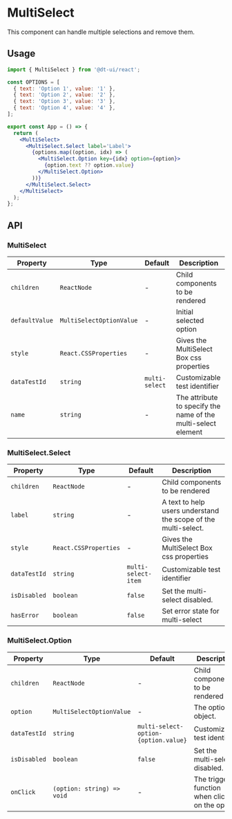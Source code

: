 # MultiSelect

This component can handle multiple selections and remove them.

## Usage

```jsx
import { MultiSelect } from '@dt-ui/react';

const OPTIONS = [
  { text: 'Option 1', value: '1' },
  { text: 'Option 2', value: '2' },
  { text: 'Option 3', value: '3' },
  { text: 'Option 4', value: '4' },
];

export const App = () => {
  return (
    <MultiSelect>
      <MultiSelect.Select label='Label'>
        {options.map((option, idx) => (
          <MultiSelect.Option key={idx} option={option}>
            {option.text ?? option.value}
          </MultiSelect.Option>
        ))}
      </MultiSelect.Select>
    </MultiSelect>
  );
};
```

## API

### MultiSelect

| Property       | Type                     | Default        | Description                                                   |
| -------------- | ------------------------ | -------------- | ------------------------------------------------------------- |
| `children`     | `ReactNode`              | -              | Child components to be rendered                               |
| `defaultValue` | `MultiSelectOptionValue` | -              | Initial selected option                                       |
| `style`        | `React.CSSProperties`    | -              | Gives the MultiSelect Box css properties                      |
| `dataTestId`   | `string`                 | `multi-select` | Customizable test identifier                                  |
| `name`         | `string`                 | -              | The attribute to specify the name of the multi-select element |

### MultiSelect.Select

| Property     | Type                  | Default             | Description                                                    |
| ------------ | --------------------- | ------------------- | -------------------------------------------------------------- |
| `children`   | `ReactNode`           | -                   | Child components to be rendered                                |
| `label`      | `string`              | -                   | A text to help users understand the scope of the multi-select. |
| `style`      | `React.CSSProperties` | -                   | Gives the MultiSelect Box css properties                       |
| `dataTestId` | `string`              | `multi-select-item` | Customizable test identifier                                   |
| `isDisabled` | `boolean`             | `false`             | Set the multi-select disabled.                                 |
| `hasError`   | `boolean`             | `false`             | Set error state for multi-select                               |

### MultiSelect.Option

| Property     | Type                       | Default                              | Description                                       |
| ------------ | -------------------------- | ------------------------------------ | ------------------------------------------------- |
| `children`   | `ReactNode`                | -                                    | Child components to be rendered                   |
| `option`     | `MultiSelectOptionValue`   | -                                    | The option object.                                |
| `dataTestId` | `string`                   | `multi-select-option-{option.value}` | Customizable test identifier                      |
| `isDisabled` | `boolean`                  | `false`                              | Set the multi-select disabled.                    |
| `onClick`    | `(option: string) => void` | -                                    | The triggered function when clicked on the option |
